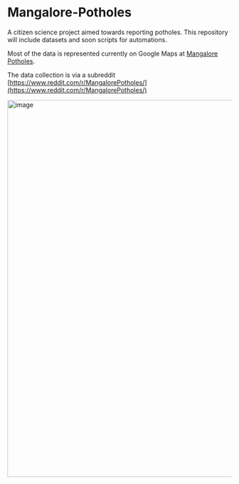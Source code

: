 # Mangalore-Potholes

A citizen science project aimed towards reporting potholes. This repository will include datasets and soon scripts for automations. 

Most of the data is represented currently on Google Maps at [Mangalore Potholes](https://www.google.com/maps/d/u/3/edit?mid=1FtSEn69VbtS7AH09J2Nby3C3iWEgt2E&usp=sharing).

The data collection is via a subreddit [https://www.reddit.com/r/MangalorePotholes/](https://www.reddit.com/r/MangalorePotholes/)

<img width="851" height="846" alt="image" src="https://github.com/user-attachments/assets/7ba26e9c-4b7b-4bab-b047-63e55084daab" />

